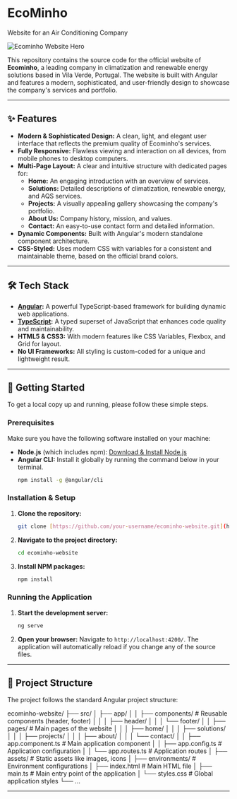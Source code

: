 # EcoMinho
Website for an Air Conditioning Company

![Ecominho Website Hero](https://lirp.cdn-website.com/013819ed/dms3rep/multi/opt/1.1-e14394f8-607w.png)

This repository contains the source code for the official website of **Ecominho**, a leading company in climatization and renewable energy solutions based in Vila Verde, Portugal. The website is built with Angular and features a modern, sophisticated, and user-friendly design to showcase the company's services and portfolio.

---

## ✨ Features

* **Modern & Sophisticated Design:** A clean, light, and elegant user interface that reflects the premium quality of Ecominho's services.
* **Fully Responsive:** Flawless viewing and interaction on all devices, from mobile phones to desktop computers.
* **Multi-Page Layout:** A clear and intuitive structure with dedicated pages for:
    * **Home:** An engaging introduction with an overview of services.
    * **Solutions:** Detailed descriptions of climatization, renewable energy, and AQS services.
    * **Projects:** A visually appealing gallery showcasing the company's portfolio.
    * **About Us:** Company history, mission, and values.
    * **Contact:** An easy-to-use contact form and detailed information.
* **Dynamic Components:** Built with Angular's modern standalone component architecture.
* **CSS-Styled:** Uses modern CSS with variables for a consistent and maintainable theme, based on the official brand colors.

---

## 🛠️ Tech Stack

* **[Angular](https://angular.io/):** A powerful TypeScript-based framework for building dynamic web applications.
* **[TypeScript](https://www.typescriptlang.org/):** A typed superset of JavaScript that enhances code quality and maintainability.
* **HTML5 & CSS3:** With modern features like CSS Variables, Flexbox, and Grid for layout.
* **No UI Frameworks:** All styling is custom-coded for a unique and lightweight result.

---

## 🚀 Getting Started

To get a local copy up and running, please follow these simple steps.

### Prerequisites

Make sure you have the following software installed on your machine:
* **Node.js** (which includes npm): [Download & Install Node.js](https://nodejs.org/)
* **Angular CLI:** Install it globally by running the command below in your terminal.
    ```sh
    npm install -g @angular/cli
    ```

### Installation & Setup

1.  **Clone the repository:**
    ```sh
    git clone [https://github.com/your-username/ecominho-website.git](https://github.com/your-username/ecominho-website.git)
    ```
2.  **Navigate to the project directory:**
    ```sh
    cd ecominho-website
    ```
3.  **Install NPM packages:**
    ```sh
    npm install
    ```

### Running the Application

1.  **Start the development server:**
    ```sh
    ng serve
    ```
2.  **Open your browser:**
    Navigate to `http://localhost:4200/`. The application will automatically reload if you change any of the source files.

---

## 📁 Project Structure

The project follows the standard Angular project structure:


ecominho-website/
├── src/
│   ├── app/
│   │   ├── components/       # Reusable components (header, footer)
│   │   │   ├── header/
│   │   │   └── footer/
│   │   ├── pages/            # Main pages of the website
│   │   │   ├── home/
│   │   │   ├── solutions/
│   │   │   ├── projects/
│   │   │   ├── about/
│   │   │   └── contact/
│   │   ├── app.component.ts    # Main application component
│   │   ├── app.config.ts       # Application configuration
│   │   └── app.routes.ts       # Application routes
│   ├── assets/               # Static assets like images, icons
│   ├── environments/         # Environment configurations
│   ├── index.html            # Main HTML file
│   ├── main.ts               # Main entry point of the application
│   └── styles.css            # Global application styles
└── ...

---

